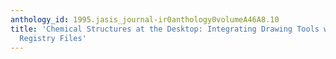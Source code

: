 ```yaml
---
anthology_id: 1995.jasis_journal-ir0anthology0volumeA46A8.10
title: 'Chemical Structures at the Desktop: Integrating Drawing Tools with On-Line
  Registry Files'
---
```

